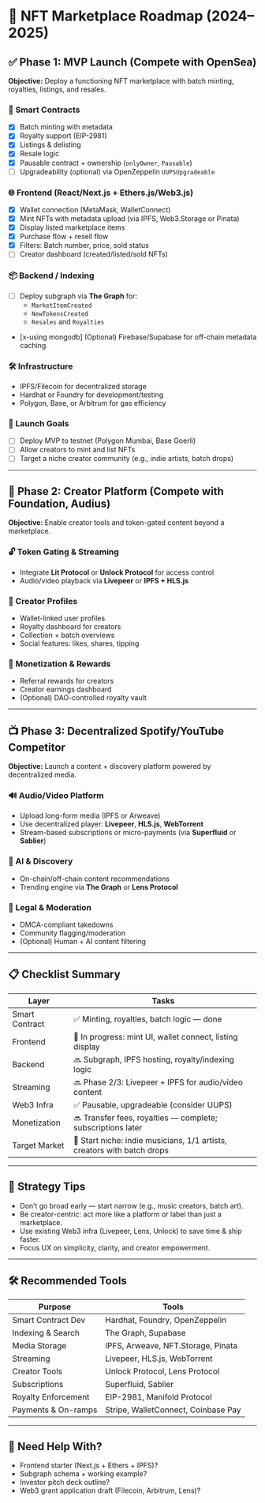 # 🚀 NFT Marketplace Roadmap (2024–2025)

## ✅ Phase 1: MVP Launch (Compete with OpenSea)

**Objective:** Deploy a functioning NFT marketplace with batch minting, royalties, listings, and resales.

### 🔧 Smart Contracts
- [x] Batch minting with metadata
- [x] Royalty support (EIP-2981)
- [x] Listings & delisting
- [x] Resale logic
- [x] Pausable contract + ownership (`onlyOwner`, `Pausable`)
- [ ] Upgradeability (optional) via OpenZeppelin `UUPSUpgradeable`

### 🌐 Frontend (React/Next.js + Ethers.js/Web3.js)
- [x] Wallet connection (MetaMask, WalletConnect)
- [x] Mint NFTs with metadata upload (via IPFS, Web3.Storage or Pinata)
- [x] Display listed marketplace items
- [x] Purchase flow + resell flow
- [x] Filters: Batch number, price, sold status
- [ ] Creator dashboard (created/listed/sold NFTs)

### 📦 Backend / Indexing
- [ ] Deploy subgraph via **The Graph** for:
  - `MarketItemCreated`
  - `NewTokensCreated`
  - `Resales` and `Royalties`
- [x-using mongodb] (Optional) Firebase/Supabase for off-chain metadata caching

### 🛠 Infrastructure
- IPFS/Filecoin for decentralized storage
- Hardhat or Foundry for development/testing
- Polygon, Base, or Arbitrum for gas efficiency

### 🎯 Launch Goals
- [ ] Deploy MVP to testnet (Polygon Mumbai, Base Goerli)
- [ ] Allow creators to mint and list NFTs
- [ ] Target a niche creator community (e.g., indie artists, batch drops)

---

## 🔁 Phase 2: Creator Platform (Compete with Foundation, Audius)

**Objective:** Enable creator tools and token-gated content beyond a marketplace.

### 🔓 Token Gating & Streaming
- Integrate **Lit Protocol** or **Unlock Protocol** for access control
- Audio/video playback via **Livepeer** or **IPFS + HLS.js**

### 👥 Creator Profiles
- Wallet-linked user profiles
- Royalty dashboard for creators
- Collection + batch overviews
- Social features: likes, shares, tipping

### 💸 Monetization & Rewards
- Referral rewards for creators
- Creator earnings dashboard
- (Optional) DAO-controlled royalty vault

---

## 📺 Phase 3: Decentralized Spotify/YouTube Competitor

**Objective:** Launch a content + discovery platform powered by decentralized media.

### 🔊 Audio/Video Platform
- Upload long-form media (IPFS or Arweave)
- Use decentralized player: **Livepeer**, **HLS.js**, **WebTorrent**
- Stream-based subscriptions or micro-payments (via **Superfluid** or **Sablier**)

### 🧠 AI & Discovery
- On-chain/off-chain content recommendations
- Trending engine via **The Graph** or **Lens Protocol**

### 👀 Legal & Moderation
- DMCA-compliant takedowns
- Community flagging/moderation
- (Optional) Human + AI content filtering

---

## 📋 Checklist Summary

| Layer           | Tasks                                                                 |
|----------------|------------------------------------------------------------------------|
| Smart Contract | ✅ Minting, royalties, batch logic — done                               |
| Frontend       | 🔄 In progress: mint UI, wallet connect, listing display                |
| Backend        | 🔜 Subgraph, IPFS hosting, royalty/indexing logic                       |
| Streaming      | 🔜 Phase 2/3: Livepeer + IPFS for audio/video content                   |
| Web3 Infra     | ✅ Pausable, upgradeable (consider UUPS)                                |
| Monetization   | 🔜 Transfer fees, royalties — complete; subscriptions later             |
| Target Market  | 🎯 Start niche: indie musicians, 1/1 artists, creators with batch drops |

---

## 🧭 Strategy Tips
- Don’t go broad early — start narrow (e.g., music creators, batch art).
- Be creator-centric: act more like a platform or label than just a marketplace.
- Use existing Web3 infra (Livepeer, Lens, Unlock) to save time & ship faster.
- Focus UX on simplicity, clarity, and creator empowerment.

---

## 🛠 Recommended Tools

| Purpose              | Tools                                                       |
|----------------------|-------------------------------------------------------------|
| Smart Contract Dev   | Hardhat, Foundry, OpenZeppelin                              |
| Indexing & Search    | The Graph, Supabase                                         |
| Media Storage        | IPFS, Arweave, NFT.Storage, Pinata                          |
| Streaming            | Livepeer, HLS.js, WebTorrent                                |
| Creator Tools        | Unlock Protocol, Lens Protocol                              |
| Subscriptions        | Superfluid, Sablier                                         |
| Royalty Enforcement  | EIP-2981, Manifold Protocol                                 |
| Payments & On-ramps  | Stripe, WalletConnect, Coinbase Pay                         |

---

## 🎁 Need Help With?
- Frontend starter (Next.js + Ethers + IPFS)?
- Subgraph schema + working example?
- Investor pitch deck outline?
- Web3 grant application draft (Filecoin, Arbitrum, Lens)?

